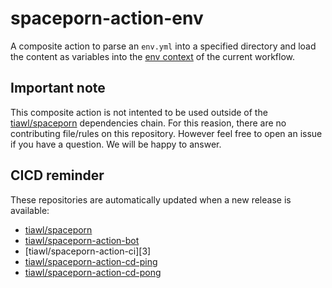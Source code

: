# spaceporn-action-env

A composite action to parse an `env.yml` into a specified directory and load the content as variables into the [env context][6] of the current workflow.

## Important note

This composite action is not intented to be used outside of the [tiawl/spaceporn][1] dependencies chain. For this reasion, there are no contributing file/rules on this repository. However feel free to open an issue if you have a question. We will be happy to answer.

## CICD reminder

These repositories are automatically updated when a new release is available:
* [tiawl/spaceporn][1]
* [tiawl/spaceporn-action-bot][2]
* [tiawl/spaceporn-action-ci][3]
* [tiawl/spaceporn-action-cd-ping][4]
* [tiawl/spaceporn-action-cd-pong][5]

[1]:https://github.com/tiawl/spaceporn
[2]:https://github.com/tiawl/spaceporn-action-bot
[4]:https://github.com/tiawl/spaceporn-action-ci
[4]:https://github.com/tiawl/spaceporn-action-cd-ping
[5]:https://github.com/tiawl/spaceporn-action-cd-pong
[6]:https://docs.github.com/en/actions/learn-github-actions/contexts#env-context
